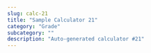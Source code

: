 ```yaml
---
slug: calc-21
title: "Sample Calculator 21"
category: "Grade"
subcategory: ""
description: "Auto-generated calculator #21"
---
```


